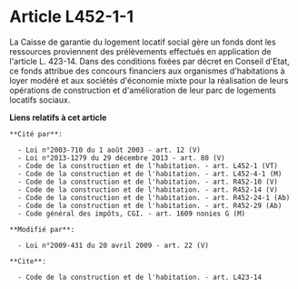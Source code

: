 # Article L452-1-1

La Caisse de garantie du logement locatif social gère un fonds dont les ressources proviennent des prélèvements effectués en
application de l'article L. 423-14. Dans des conditions fixées par décret en Conseil d'Etat, ce fonds attribue des concours
financiers aux organismes d'habitations à loyer modéré et aux sociétés d'économie mixte pour la réalisation de leurs
opérations de construction et d'amélioration de leur parc de logements locatifs sociaux.

**Liens relatifs à cet article**

	**Cité par**:

	  - Loi n°2003-710 du 1 août 2003 - art. 12 (V)
	  - Loi n°2013-1279 du 29 décembre 2013 - art. 80 (V)
	  - Code de la construction et de l'habitation. - art. L452-1 (VT)
	  - Code de la construction et de l'habitation. - art. L452-4-1 (M)
	  - Code de la construction et de l'habitation. - art. R452-10 (V)
	  - Code de la construction et de l'habitation. - art. R452-14 (V)
	  - Code de la construction et de l'habitation. - art. R452-24-1 (Ab)
	  - Code de la construction et de l'habitation. - art. R452-29 (Ab)
	  - Code général des impôts, CGI. - art. 1609 nonies G (M)

	**Modifié par**:

	  - Loi n°2009-431 du 20 avril 2009 - art. 22 (V)

	**Cite**:

	  - Code de la construction et de l'habitation. - art. L423-14
